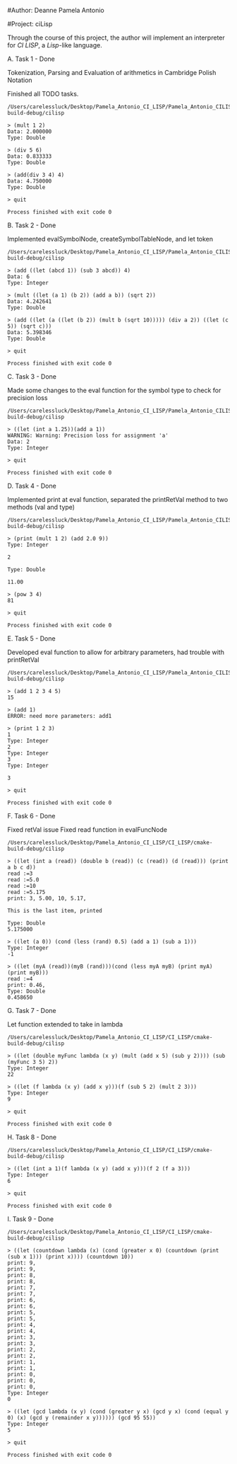 #Author: Deanne Pamela Antonio

#Project: ciLisp 

Through the course of this project, the author will implement an interpreter for *CI LISP*, a *Lisp*-like language.


A. Task 1 - Done

 Tokenization, Parsing and Evaluation of arithmetics in Cambridge Polish Notation
 
 Finished all TODO tasks.

	/Users/carelessluck/Desktop/Pamela_Antonio_CI_LISP/Pamela_Antonio_CILISP/cmake-build-debug/cilisp

	> (mult 1 2)
	Data: 2.000000
	Type: Double
	
	> (div 5 6)
	Data: 0.833333
	Type: Double
	
	> (add(div 3 4) 4)
	Data: 4.750000
	Type: Double
	
	> quit

	Process finished with exit code 0 

B. Task 2 - Done

 Implemented evalSymbolNode, createSymbolTableNode, and let token

	/Users/carelessluck/Desktop/Pamela_Antonio_CI_LISP/Pamela_Antonio_CILISP/cmake-build-debug/cilisp

    > (add ((let (abcd 1)) (sub 3 abcd)) 4)
    Data: 6
    Type: Integer

    > (mult ((let (a 1) (b 2)) (add a b)) (sqrt 2))
    Data: 4.242641
    Type: Double
    
    > (add ((let (a ((let (b 2)) (mult b (sqrt 10))))) (div a 2)) ((let (c 5)) (sqrt c)))
    Data: 5.398346 
    Type: Double
    
    > quit

	Process finished with exit code 0 
	
C. Task 3 - Done
 
 Made some changes to the eval function for the symbol type to check for precision loss
 
 	/Users/carelessluck/Desktop/Pamela_Antonio_CI_LISP/Pamela_Antonio_CILISP/cmake-build-debug/cilisp
 
    > ((let (int a 1.25))(add a 1))
    WARNING: Warning: Precision loss for assignment 'a'
    Data: 2 
    Type: Integer
    
    > quit

	Process finished with exit code 0 
	
D. Task 4 - Done

 Implemented print at eval function, separated the printRetVal method to two methods (val and type)
 
  	/Users/carelessluck/Desktop/Pamela_Antonio_CI_LISP/Pamela_Antonio_CILISP/cmake-build-debug/cilisp
  	
  	> (print (mult 1 2) (add 2.0 9))
    Type: Integer
    
    2 
    
    Type: Double
    
    11.00 
    
    > (pow 3 4)
    81 
    
    > quit
    
    Process finished with exit code 0

E. Task 5 - Done
 
 Developed eval function to allow for arbitrary parameters, had trouble with printRetVal
 
   	/Users/carelessluck/Desktop/Pamela_Antonio_CI_LISP/Pamela_Antonio_CILISP/cmake-build-debug/cilisp
   	
    > (add 1 2 3 4 5)
    15 
    
    > (add 1)
    ERROR: need more parameters: add1 
    
    > (print 1 2 3)
    1 
    Type: Integer
    2 
    Type: Integer
    3 
    Type: Integer
    
    3
    
    > quit
        
    Process finished with exit code 0

F. Task 6 - Done

 Fixed retVal issue
 Fixed read function in evalFuncNode
 
    /Users/carelessluck/Desktop/Pamela_Antonio_CI_LISP/CI_LISP/cmake-build-debug/cilisp
    
    > ((let (int a (read)) (double b (read)) (c (read)) (d (read))) (print a b c d))
    read :=3
    read :=5.0
    read :=10
    read :=5.175
    print: 3, 5.00, 10, 5.17,
    
    This is the last item, printed
    
    Type: Double 
    5.175000
    
    > ((let (a 0)) (cond (less (rand) 0.5) (add a 1) (sub a 1)))
    Type: Integer 
    -1
    
    > ((let (myA (read))(myB (rand)))(cond (less myA myB) (print myA) (print myB)))
    read :=4
    print: 0.46,
    Type: Double 
    0.458650

G. Task 7 - Done

 Let function extended to take in lambda


    /Users/carelessluck/Desktop/Pamela_Antonio_CI_LISP/CI_LISP/cmake-build-debug/cilisp
    
    > ((let (double myFunc lambda (x y) (mult (add x 5) (sub y 2)))) (sub (myFunc 3 5) 2))
    Type: Integer 
    22
    
    > ((let (f lambda (x y) (add x y)))(f (sub 5 2) (mult 2 3))) 
    Type: Integer 
    9
    
    > quit
    
    Process finished with exit code 0
    
 
H. Task 8 - Done
    
    /Users/carelessluck/Desktop/Pamela_Antonio_CI_LISP/CI_LISP/cmake-build-debug/cilisp
    
    > ((let (int a 1)(f lambda (x y) (add x y)))(f 2 (f a 3)))
    Type: Integer 
    6
    
    > quit
    
    Process finished with exit code 0

I. Task 9 - Done

    /Users/carelessluck/Desktop/Pamela_Antonio_CI_LISP/CI_LISP/cmake-build-debug/cilisp
    
    > ((let (countdown lambda (x) (cond (greater x 0) (countdown (print (sub x 1))) (print x)))) (countdown 10))
    print: 9,
    print: 9,
    print: 8,
    print: 8,
    print: 7,
    print: 7,
    print: 6,
    print: 6,
    print: 5,
    print: 5,
    print: 4,
    print: 4,
    print: 3,
    print: 3,
    print: 2,
    print: 2,
    print: 1,
    print: 1,
    print: 0,
    print: 0,
    print: 0,
    Type: Integer 
    0
    
    > ((let (gcd lambda (x y) (cond (greater y x) (gcd y x) (cond (equal y 0) (x) (gcd y (remainder x y)))))) (gcd 95 55))
    Type: Integer 
    5
    
    > quit
    
    Process finished with exit code 0